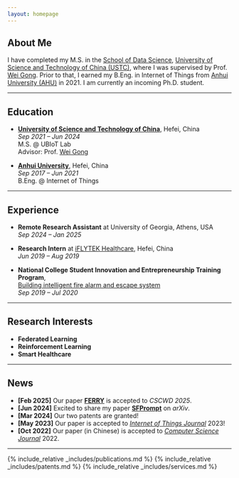 ```yaml
---
layout: homepage
---
```


## About Me

I have completed my M.S. in the [School of Data Science](https://saids.ustc.edu.cn/),
[University of Science and Technology of China (USTC)](http://www.ustc.edu.cn/), where I was supervised by Prof. [Wei Gong](http://staff.ustc.edu.cn/~weigong/).
Prior to that, I earned my B.Eng. in Internet of Things from [Anhui University (AHU)](https://www.ahu.edu.cn) in 2021. I am currently an incoming Ph.D. student.

---

## Education

- **[University of Science and Technology of China](https://www.ustc.edu.cn)**, Hefei, China  
  *Sep 2021 – Jun 2024*  
  M.S. @ UBIoT Lab  
  Advisor: Prof. [Wei Gong](http://staff.ustc.edu.cn/~weigong/)

- **[Anhui University](https://www.ahu.edu.cn)**, Hefei, China  
  *Sep 2017 – Jun 2021*  
  B.Eng. @ Internet of Things

---

## Experience

- **Remote Research Assistant** at University of Georgia, Athens, USA  
  *Sep 2024 – Jan 2025*

- **Research Intern** at [iFLYTEK Healthcare](https://www.iflytek.com/health), Hefei, China  
  *Jun 2019 – Aug 2019*

- **National College Student Innovation and Entrepreneurship Training Program**,  
  [Building intelligent fire alarm and escape system](http://gjcxcy.bjtu.edu.cn/ItemDetail.aspx?CEFC30AAAC332004313796613247ED68EDF0DEEFCE422B8EA99BA1D9481B32E3)  
  *Sep 2019 – Jul 2020*

---

## Research Interests

- **Federated Learning**
- **Reinforcement Learning**
- **Smart Healthcare**

---

## News

- **[Feb 2025]** Our paper **[FERRY](./assets/files/FERRY.pdf)** is accepted to *CSCWD 2025*.
- **[Jun 2024]** Excited to share my paper **[SFPrompt](https://arxiv.org/pdf/2407.17533)** on *arXiv*.
- **[Mar 2024]** Our two patents are granted!
- **[May 2023]** Our paper is accepted to [*Internet of Things Journal*](https://ieeexplore.ieee.org/document/10138664/) 2023!
- **[Oct 2022]** Our paper (in Chinese) is accepted to [*Computer Science Journal*](https://www.jsjkx.com/index.jsp) 2022.

---

{% include_relative _includes/publications.md %}
{% include_relative _includes/patents.md %}
{% include_relative _includes/services.md %}
